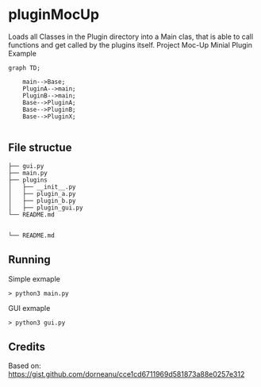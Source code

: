 # pluginMocUp
Loads all Classes in the Plugin directory into a Main clas, that is able to call functions and get called by the 
plugins itself.
Project Moc-Up
Minial Plugin Example



```mermaid
graph TD;

    main-->Base;
    PluginA-->main;
    PluginB-->main; 
    Base-->PluginA;
    Base-->PluginB;
    Base-->PluginX;
 
```

## File structue
```
├── gui.py
├── main.py
├── plugins
│   ├── __init__.py
│   ├── plugin_a.py
│   ├── plugin_b.py
│   ├── plugin_gui.py
└── README.md


└── README.md

```

## Running
Simple exmaple
````
> python3 main.py
````

GUI exmaple
````
> python3 gui.py
````


## Credits

Based on: https://gist.github.com/dorneanu/cce1cd6711969d581873a88e0257e312
